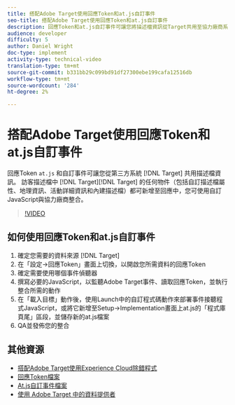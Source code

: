 ```yaml
---
title: 搭配Adobe Target使用回應Token和at.js自訂事件
seo-title: 搭配Adobe Target使用回應Token和at.js自訂事件
description: 回應Token和at.js自訂事件可讓您將描述檔資訊從Target共用至協力廠商系統。 Target訪客描述檔中的任何物件，包括自訂描述檔屬性、地理資訊、活動詳細資訊和內建描述檔，都可新增至Target回應，您可在其中使用自訂JavaScript與協力廠商整合。
audience: developer
difficulty: 5
author: Daniel Wright
doc-type: implement
activity-type: technical-video
translation-type: tm+mt
source-git-commit: b331bb29c099bd91df27300ebe199cafa12516db
workflow-type: tm+mt
source-wordcount: '284'
ht-degree: 2%

---
```



# 搭配Adobe Target使用回應Token和at.js自訂事件

回應Token `at.js` 和自訂事件可讓您從第三方系統 [!DNL Target] 共用描述檔資訊。 訪客描述檔中 [!DNL Target][!DNL Target] 的任何物件（包括自訂描述檔屬性、地理資訊、活動詳細資訊和內建描述檔）都可新增至回應中，您可使用自訂JavaScript與協力廠商整合。

>[!VIDEO](https://video.tv.adobe.com/v/23253/?quality=12)

## 如何使用回應Token和at.js自訂事件

1. 確定您需要的資料來源 [!DNL Target]
1. 在「設定->回應Token」畫面上切換，以開啟您所需資料的回應Token
1. 確定需要使用哪個事件偵聽器
1. 撰寫必要的JavaScript，以監聽Adobe Target事件、讀取回應Token，並執行整合所需的動作
1. 在「載入目標」動作後，使用Launch中的自訂程式碼動作來部署事件接聽程式JavaScript，或將它新增至Setup->Implementation畫面上at.js的「程式庫頁尾」區段，並儲存新的at.js檔案
1. QA並發佈您的整合

## 其他資源

* [搭配Adobe Target使用Experience Cloud除錯程式](../troubleshooting/troubleshoot-with-the-experience-cloud-debugger.md)
* [回應Token檔案](https://docs.adobe.com/help/en/target/using/administer/response-tokens.html)
* [At.js自訂事件檔案](https://docs.adobe.com/content/help/en/target/using/implement-target/client-side/functions-overview/atjs-custom-events.html)
* [使用 Adobe Target 中的資料提供者](use-data-providers-to-integrate-third-party-data.md)